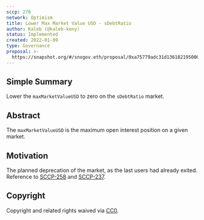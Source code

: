 ```yaml
---
sccp: 270
network: Optimism
title: Lower Max Market Value USD - sDebtRatio
author: Kaleb (@kaleb-keny)
status: Implemented
created: 2022-01-09
type: Governance
proposal: >-
  https://snapshot.org/#/snxgov.eth/proposal/0xa75779adc31d136182195000262bebea40e049b5144fe96c7579bd83e624eddc
---
```


<!--You can leave these HTML comments in your merged SCCP and delete the visible duplicate text guides, they will not appear and may be helpful to refer to if you edit it again. This is the suggested template for new SCCPs. Note that an SCCP number will be assigned by an editor. When opening a pull request to submit your SCCP, please use an abbreviated title in the filename, `sccp-draft_title_abbrev.md`. The title should be 44 characters or less.-->

## Simple Summary

<!--"If you can't explain it simply, you don't understand it well enough." Provide a simplified and layman-accessible explanation of the SCCP.-->

Lower the `maxMarketValueUSD` to zero on the `sDebtRatio` market.

## Abstract

<!--A short (~200 word) description of the variable change proposed.-->

The `maxMarketValueUSD` is the maximum open interest position on a given market.
 

## Motivation

<!--The motivation is critical for SCCPs that want to update variables within Synthetix. It should clearly explain why the existing variable is not incentive aligned. SCCP submissions without sufficient motivation may be rejected outright.-->

The planned deprecation of the market, as the last users had already exited. Reference to [SCCP-258](https://sips.synthetix.io/sccp/sccp-258/) and [SCCP-237](https://sips.synthetix.io/sccp/sccp-237/).

## Copyright

Copyright and related rights waived via [CC0](https://creativecommons.org/publicdomain/zero/1.0/).
